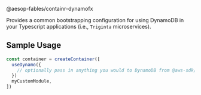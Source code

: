 @aesop-fables/containr-dynamofx

Provides a common bootstrapping configuration for using DynamoDB in your Typescript applications (i.e., `Triginta` microservices).

## Sample Usage

```typescript
const container = createContainer([
  useDynamo({
    // optionally pass in anything you would to DynamoDB from @aws-sdk/client-dynamodb
  })
  myCustomModule,
])
```